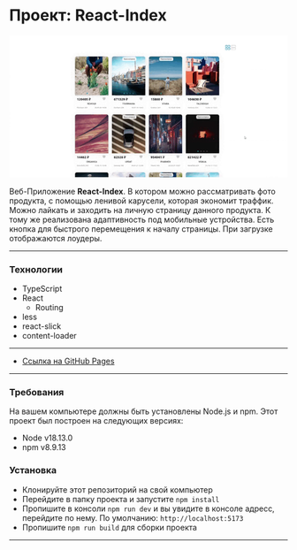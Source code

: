 # Проект: React-Index

  <img src="./src/assets/PreviewMD.gif">

Веб-Приложение **React-Index**. В котором можно рассматривать фото продукта, с помощью ленивой карусели, которая экономит траффик. Можно лайкать и заходить на личную страницу данного продукта. К тому же реализована адаптивность под мобильные устройства. Есть кнопка для быстрого перемещения к началу страницы. При загрузке отображаются лоудеры.

***
### **Технологии**
* TypeScript
* React
  * Routing
* less
* react-slick
* content-loader


***

* [Ссылка на GitHub Pages](https://github.com/ri-yarm/react-index)
***
### **Требования**

На вашем компьютере должны быть установлены Node.js и npm. Этот проект был построен на следующих версиях:

* Node v18.13.0
* npm v8.9.13

### **Установка**

* Клонируйте этот репозиторий на свой компьютер
* Перейдите в папку проекта и запустите `npm install`
* Пропишите в консоли `npm run dev` и вы увидите в консоле адресс, перейдите по нему. По умолчанию: `http://localhost:5173`
* Пропишите `npm run build` для сборки проекта
***
